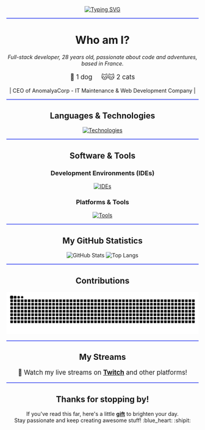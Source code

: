 <p align="center">
  <a href="https://git.io/typing-svg">
    <img src="https://readme-typing-svg.demolab.com?font=JetBrains+Mono&weight=500&size=30&pause=1000&color=5865F2&background=5865F200&random=false&width=435&lines=Je+suis+keta-klak!;+A.K.A+Littlecat;+A.K.A+Himiko." alt="Typing SVG"/>
  </a>
</p>

<hr style="border: 0; height: 2px; background: #5865F2;">

<h1 align="center">Who am I?</h1>

<p align="center">
  <em>Full-stack developer, 28 years old, passionate about code and adventures, based in France.</em>
</p>

<p align="center" style="font-size: 1.2em;">
  🐶 1 dog &nbsp;&nbsp;&nbsp; 🐱🐱 2 cats
</p>

<p align="center">
 | CEO of AnomalyaCorp - IT Maintenance & Web Development Company | 
</p>

<hr style="border: 0; height: 2px; background: #5865F2;">

<h2 align="center">Languages & Technologies</h2>
<p align="center">
  <a href="https://skillicons.dev">
    <img src="https://skillicons.dev/icons?i=laravel,php,html,css,js,discordjs,java,nodejs,ts,lua,py,tailwind,react,bots,git,mongodb,workers,windows,arduino,electron,kotlin,md" alt="Technologies"/>
  </a>
</p>

<hr style="border: 0; height: 2px; background: #5865F2;">

<h2 align="center">Software & Tools</h2>

<h3 align="center">Development Environments (IDEs)</h3>
<p align="center">
  <a href="https://skillicons.dev">
    <img src="https://skillicons.dev/icons?i=vscode,visualstudio,sublime,idea,notion" alt="IDEs"/>
  </a>
</p>

<h3 align="center">Platforms & Tools</h3>
<p align="center">
  <a href="https://skillicons.dev">
    <img src="https://skillicons.dev/icons?i=discord,figma,github,ps,webpack,apple,blender" alt="Tools"/>
  </a>
</p>

<hr style="border: 0; height: 2px; background: #5865F2;">

<h2 align="center">My GitHub Statistics</h2>
<p align="center">
  <img src="https://github-readme-stats.vercel.app/api?username=Ketaklak&show_icons=true&theme=tokyonight&count_private=true" alt="GitHub Stats" width="45%" style="max-width: 400px;"/>
  <img src="https://github-readme-stats.vercel.app/api/top-langs/?username=Ketaklak&layout=compact&theme=tokyonight" alt="Top Langs" width="45%" style="max-width: 400px;"/>
</p>

<hr style="border: 0; height: 2px; background: #5865F2;">

<h2 align="center">Contributions</h2>
<div align="center">
  <img alt="snake eating my contributions" src="https://raw.githubusercontent.com/Ketaklak/Ketaklak/output/github-contribution-grid-snake.svg" />
</div>

<hr style="border: 0; height: 2px; background: #5865F2;">

<h2 align="center">My Streams</h2>
<p align="center" style="font-size: 1.2em;">
  🎥 Watch my live streams on <a href="https://twitch.tv/keta_klak" target="_blank"><strong>Twitch</strong></a> and other platforms!
</p>

<hr style="border: 0; height: 2px; background: #5865F2;">

<h2 align="center">Thanks for stopping by!</h2>
<p align="center">
  If you've read this far, here's a little <a href="https://youtu.be/ddIYuXHpKpA?si=DUvI32CCVcn3dr1o" target="_blank"><strong>gift</strong></a> to brighten your day.<br>
  Stay passionate and keep creating awesome stuff! :blue_heart: :shipit:
</p>
